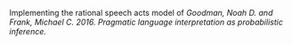 Implementing the rational speech acts model of 
_Goodman, Noah D. and Frank, Michael C. 2016. Pragmatic language interpretation as probabilistic inference._